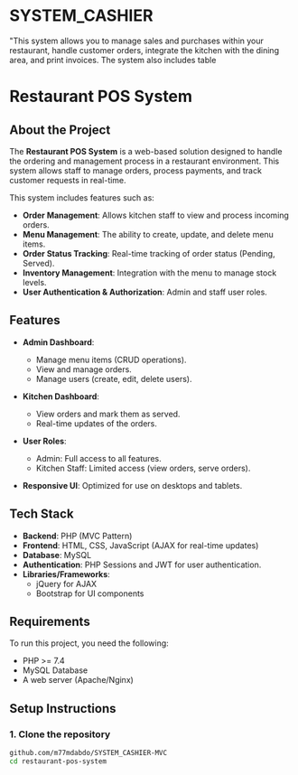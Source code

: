 # SYSTEM_CASHIER
"This system allows you to manage sales and purchases within your restaurant, handle customer orders, integrate the kitchen with the dining area, and print invoices. The system also includes table

# Restaurant POS System

## About the Project
The **Restaurant POS System** is a web-based solution designed to handle the ordering and management process
in a restaurant environment. This system allows staff to manage orders,
process payments, and track customer requests in real-time.

This system includes features such as:

- **Order Management**: Allows kitchen staff to view and process incoming orders.
- **Menu Management**: The ability to create, update, and delete menu items.
- **Order Status Tracking**: Real-time tracking of order status (Pending, Served).
- **Inventory Management**: Integration with the menu to manage stock levels.
- **User Authentication & Authorization**: Admin and staff user roles.

## Features

- **Admin Dashboard**:
  - Manage menu items (CRUD operations).
  - View and manage orders.
  - Manage users (create, edit, delete users).
  
- **Kitchen Dashboard**:
  - View orders and mark them as served.
  - Real-time updates of the orders.
  
- **User Roles**:
  - Admin: Full access to all features.
  - Kitchen Staff: Limited access (view orders, serve orders).

- **Responsive UI**: Optimized for use on desktops and tablets.

## Tech Stack

- **Backend**: PHP (MVC Pattern)
- **Frontend**: HTML, CSS, JavaScript (AJAX for real-time updates)
- **Database**: MySQL
- **Authentication**: PHP Sessions and JWT for user authentication.
- **Libraries/Frameworks**:
  - jQuery for AJAX
  - Bootstrap for UI components

## Requirements

To run this project, you need the following:

- PHP >= 7.4
- MySQL Database
- A web server (Apache/Nginx)

## Setup Instructions

### 1. Clone the repository

```bash
github.com/m77mdabdo/SYSTEM_CASHIER-MVC
cd restaurant-pos-system
